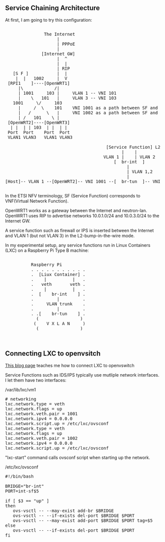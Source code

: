 Service Chaining Architecture
-----------------------------

At first, I am going to try this configuration:

<pre>

               The Internet
                    |
                    | PPPoE
                    |
              [Internet GW]
                    |  ^
                    |  |
                    | RIP
   [S F ]           |  |
    |  |   1002     |  V
 [RPI1    ]----[OpenWRT1]
     |\            /|
     | 1001     103 |     VLAN 1 -- VNI 101
     |    \   101   |     VLAN 3 -- VNI 103
   1001     \/     103
     |     /  \    101    VNI 1001 as a path between SF and OpenWRT2 and 3.
     |   /      \   |     VNI 1002 as a path between SF and OpenWRT1.
     | /   101    \ | 
 [OpenWRT2]----[OpenWRT3]
  | |  | | 103  | |  | |
 Port  Port    Port  Port
 VLAN1 VLAN3   VLAN1 VLAN3

                                       [Service Function] L2 bump in the wire
                                             |    |
                                      VLAN 1 |    | VLAN 2
                                          [  br-int  ]
                                               |
                                               | VLAN 1,2
                                               |
[Host]-- VLAN 1 --[OpenWRT2]-- VNI 1001 --[  br-tun  ]-- VNI 1002 --[OpenWRT1]---[Internet GW]

</pre>

In the ETSI NFV terminology, SF (Service Function) corresponds to VNF(Virtual Network Function).

OpenWRT1 works as a gateway between the Internet and neutron-lan. 
OpenWRT1 uses RIP to advertise networks 10.0.1.0/24 and 10.0.3.0/24 to the Internet GW.

A service function such as firewall or IPS is inserted between the Internet and VLAN 1 (but not VLAN 3) in the L2-bump-in-the-wire mode.

In my experimental setup, any service functions run in Linux Containers (LXC) on a Raspberry Pi Type B machine:

<pre>

          Raspberry Pi
          . . . . . . . . . . . 
          .  [Liux Container] .
          .    |          |   .
          .   veth       veth .
          .    |          |   .
          .  [    br-int    ] .
          .         |         .
          .     VLAN trunk    .
          .         |         . 
          . .[    br-tun    ] .
            (                )
           (    V X L A N     )
            (                )
            

</pre>


Connecting LXC to openvsitch
-------------------------

[This blog page](http://blog.scottlowe.org/2014/01/23/automatically-connecting-lxc-to-open-vswitch/) teaches me how to connect LXC to openvswitch


Service Functions such as IDS/IPS typically use mutliple network interfaces. I let them have two interfaces:

/var/lib/lxc/vm1

<pre>
# networking
lxc.network.type = veth
lxc.network.flags = up
lxc.network.veth.pair = 1001
lxc.network.ipv4 = 0.0.0.0
lxc.network.script.up = /etc/lxc/ovsconf
lxc.network.type = veth
lxc.network.flags = up
lxc.network.veth.pair = 1002
lxc.network.ipv4 = 0.0.0.0
lxc.network.script.up = /etc/lxc/ovsconf
</pre>

"lxc-start" command calls ovsconf script when starting up the network.

/etc/lxc/ovsconf

<pre>
#!/bin/bash

BRIDGE="br-int"
PORT=int-sf$5

if [ $3 == "up" ]
then
   ovs-vsctl -- --may-exist add-br $BRIDGE
   ovs-vsctl -- --if-exists del-port $BRIDGE $PORT
   ovs-vsctl -- --may-exist add-port $BRIDGE $PORT tag=$5
else
   ovs-vsctl -- --if-exists del-port $BRIDGE $PORT
fi
</pre>


